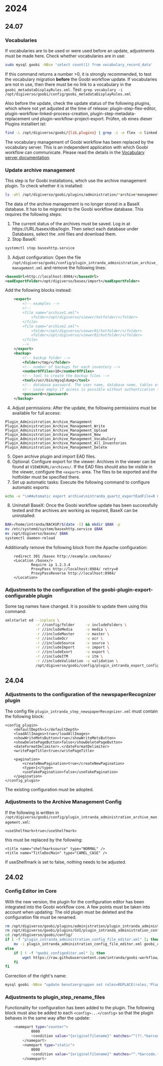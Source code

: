 # 2024

## 24.07

### Vocabularies
If vocabularies are to be used or were used before an update, adjustments must be made here. Check whether vocabularies are in use:
```bash
sudo mysql goobi -NBse 'select count(1) from vocabulary_record_data'
```
If this command returns a number >0, it is strongly recommended, to test the vocabulary migration **before** the Goobi workflow update.
If vocabularies are not in use, then there must be no link to a vocabulary in the `goobi_metadataDisplayRules.xml`. Test: `grep vocabulary -i /opt/digiverso/goobi/config/goobi_metadataDisplayRules.xml`

Also before the update, check the update status of the following plugins, which where not yet adjusted at the time of release: plugin-step-flex-editor, plugin-workflow-linked-process-creation, plugin-step-metadata-replacement und plugin-workflow-project-export. Prüfen, ob eines dieser Plugins installiert ist:
```bash
find -L /opt/digiverso/goobi/{lib,plugins} | grep -i -e flex -e linked -e replacement -e project
```

The vocabulary management of Goobi workflow has been replaced by the vocabulary server. This is an independent application with which Goobi workflow can communicate.
Please read the details in the [Vocabulary server documentation](https://github.com/intranda/goobi-vocabulary-server/blob/develop/docs/en/README.md).

### Update archive management 
This step is for Goobi installations, which use the archive management plugin. To check whether it is installed:
```bash
ls -ahl /opt/digiverso/goobi/plugins/administration/*archive*management*jar
```

The data of the archive management is no longer stored in a BaseX database. It has to be migrated to the Goobi workflow database. This requires the following steps:

1. The current status of the archives must be saved. Log in at https://URL/basex/dba/login. Then select each database under Databases, select the .xml files and download them.
2. Stop BaseX: 
```bash
systemctl stop basexhttp.service
```
3. Adjust configuration: 
Open the file `/opt/digiverso/goobi/config/plugin_intranda_administration_archive_management.xml` and remove the following lines:
```xml
<basexUrl>http://localhost:8984/</basexUrl>
<eadExportFolder>/opt/digiverso/basex/import</eadExportFolder>
```
Add the following blocks instead:
```xml
    <export>
        <!-- examples -->
        <!--
        <file name="archive1.xml">
            <folder>/opt/digiverso/viewer/hotfolder/</folder>
        </file>
        <file name="archive2.xml">
            <folder>/opt/digiverso/viewer01/hotfolder/</folder>
            <folder>/opt/digiverso/viewer02/hotfolder/</folder>
        </file>
        -->
    </export>
    <backup>
        <!-- backup folder -->
        <folder>/tmp/</folder>
        <!-- number of backups for each inventory -->
        <numberOfFiles>10</numberOfFiles>
        <!-- tool to create the backup files -->
        <tool>/usr/bin/mysqldump</tool>
        <!-- database password. The user name, database name, tables etc. can be recognised automatically, but the password must be entered.-->
        <!-- Leave empty if access is possible without authentication (e.g. configured in ~/.my.cnf)  -->
        <password></password>
    </backup>
```
4. Adjust permissions:
After the update, the following permissions must be available for full access: 
``` 
Plugin_Administration_Archive_Management
Plugin_Administration_Archive_Management_Write
Plugin_Administration_Archive_Management_Upload
Plugin_Administration_Archive_Management_New
Plugin_Administration_Archive_Management_Vocabulary
Plugin_Administration_Archive_Management_All_Inventories
Plugin_Administration_Archive_Management_Delete
```
5. Open archive plugin and import EAD files.
6. Optional: Configure export for the viewer: 
Archives in the viewer can be found at `VIEWERURL/archives/`. If the EAD files should also be visible in the viewer, configure the `<export>` area. The files to be exported and the hotfolder must be specified there.
7. Set up automatic tasks: 
Execute the following command to configure automatic exports:
```bash
echo -e "\n#Automatic export archive\nintranda_quartz_exportEadFile=0 0 0 * * ?" >> /opt/digiverso/goobi/config/goobi_config.properties
```
8. Uninstall BaseX: 
Once the Goobi workflow update has been successfully tested and the archives are working as required, BaseX can be uninstalled:
```bash
BAK=/home/intranda/BACKUP/$(date -I) && mkdir $BAK -p
mv /etc/systemd/system/basexhttp.service $BAK
mv /opt/digiverso/basex/ $BAK
systemctl daemon-reload
``` 
Additionally remove the following block from the Apache configuration:
```
    redirect 301 /basex http://example.com/basex/
    <Location /basex/>
            Require ip 1.2.3.4
            ProxyPass http://localhost:8984/ retry=0
            ProxyPassReverse http://localhost:8984/
    </Location>
```

### Adjustments to the configuration of the goobi-plugin-export-configurable plugin
Some tag names have changed. It is possible to update them using this command:
```bash
xmlstarlet ed --inplace \
              -r //config/folder     -v includeFolders \
              -r //includeMedia      -v media \
              -r //includeMaster     -v master \
              -r //includeOcr        -v ocr \
              -r //includeSource     -v source \
              -r //includeImport     -v import \
              -r //includeExort      -v export \
              -r //includeITM        -v itm \
              -r //includeValidation -v validation \
              /opt/digiverso/goobi/config/plugin_intranda_export_configurable.xml
```

## 24.04

### Adjustments to the configuration of the newspaperRecognizer plugin 

The config file `plugin_intranda_step_newspaperRecognizer.xml` must contain the following block:
```
<config_plugin>
    <defaultDepth>1</defaultDepth>
    <loadAllImages>true</loadAllImages>
    <showWriteMetsButton>true</showWriteMetsButton>
    <showDeletePageButton>false</showDeletePageButton>
    <dateFormatDelimiter>.</dateFormatDelimiter>
    <writePageTitle>true</writePageTitle>

    <pagination>
        <createNewPagination>true</createNewPagination>
        <type>1</type>
        <useFakePagination>false</useFakePagination>
    </pagination>
</config_plugin>
```
The existing configuration must be adopted.

###  Adjustments to the Archive Management Config 

If the following is written in `/opt/digiverso/goobi/config/plugin_intranda_administration_archive_management.xml`:
```
<useShelfmark>true</useShelfmark>
```
this must be replaced by the following:
```
<title name="shelfmarksource" type="NORMAL" />
<title name="TitleDocMain" type="CAMEL_CASE" />
```
If useShelfmark is set to false, nothing needs to be adjusted.

## 24.02

### Config Editor im Core
With the new version, the plugin for the configuration editor has been integrated into the Goobi workflow core. A few points must be taken into account when updating: The old plugin must be deleted and the configuration file must be renamed.

```bash
rm /opt/digiverso/goobi/plugins/administration/plugin_intranda_administration_config_file_editor.jar
rm /opt/digiverso/goobi/plugins/GUI/plugin_intranda_administration_config_file_editor-GUI.jar
cd /opt/digiverso/goobi/config/
if [ -f "plugin_intranda_administration_config_file_editor.xml" ]; then
    mv -i plugin_intranda_administration_config_file_editor.xml goobi_configeditor.xml
else
    if [ ! -f "goobi_configeditor.xml" ]; then
        wget https://raw.githubusercontent.com/intranda/goobi-workflow/master/install/config/goobi_configeditor.xml
    fi
fi
```

Correction of the right\'s name:
```bash
mysql goobi -NBse "update benutzergruppen set roles=REPLACE(roles,'Plugin_administration_config_file_editor','Admin_config_file_editor') where roles regexp 'Plugin_administration_config_file_editor'"
```

### Adjustments to plugin\_step\_rename\_files
Functionality for configuration has been added to the plugin. The following block must also be added to each `<config>...</config>` so that the plugin behaves in the same way after the update:

```bash
	<namepart type="counter">
            0000
            <condition value="{originalfilename}" matches="^(?!.*barcode).*$" />
        </namepart>
        <namepart type="static">
            0000
            <condition value="{originalfilename}" matches="^.*barcode.*$" />
        </namepart>
```

